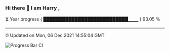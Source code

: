 ### Hi there 👋 I am Harry , 

⏳ Year progress { ███████████████████████████▁▁▁ } 93.05 %

---

⏰ Updated on Mon, 06 Dec 2021 14:55:04 GMT

![Progress Bar CI](https://github.com/duykhang68/duykhang68/workflows/Progress%20Bar%20CI/badge.svg)
